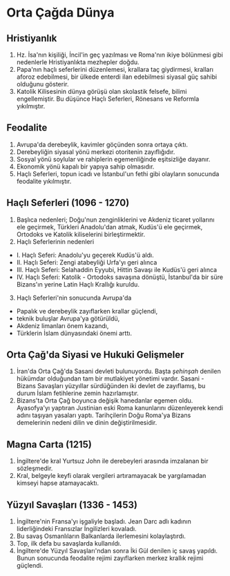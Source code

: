 # Orta Çağda Dünya
## Hristiyanlık
1. Hz. İsa'nın kişiliği, İncil'in geç yazılması ve Roma'nın ikiye bölünmesi gibi nedenlerle Hristiyanlıkta mezhepler doğdu.
2. Papa'nın haçlı seferlerini düzenlemesi, krallara taç giydirmesi, kralları aforoz edebilmesi, bir ülkede enterdi ilan edebilmesi siyasal güç sahibi olduğunu gösterir.
3. Katolik Kilisesinin dünya görüşü olan skolastik felsefe, bilimi engellemiştir. Bu düşünce Haçlı Seferleri, Rönesans ve Reformla yıkılmıştır.

## Feodalite
1. Avrupa'da derebeylik, kavimler göçünden sonra ortaya çıktı.
2. Derebeyliğin siyasal yönü merkezi otoritenin zayıflığıdır.
3. Sosyal yönü soylular ve rahiplerin egemenliğinde eşitsizliğe dayanır.
4. Ekonomik yönü kapalı bir yapıya sahip olmasıdır.
5. Haçlı Seferleri, topun icadı ve İstanbul'un fethi gibi olayların sonucunda feodalite yıkılmıştır.

## Haçlı Seferleri (1096 - 1270)
1. Başlıca nedenleri; Doğu'nun zenginliklerini ve Akdeniz ticaret yollarını ele geçirmek, Türkleri Anadolu'dan atmak, Kudüs'ü ele geçirmek, Ortodoks ve Katolik kiliselerini birleştirmektir.
2. Haçlı Seferlerinin nedenleri 
  - Ⅰ. Haçlı Seferi: Anadolu'yu geçerek Kudüs'ü aldı. 
  - Ⅱ. Haçlı Seferi: Zengi atabeyliği Urfa'yı geri alınca
  - Ⅲ. Haçlı Seferi: Selahaddin Eyyubi, Hittin Savaşı ile Kudüs'ü geri alınca
  - Ⅳ. Haçlı Seferi: Katolik - Ortodoks savaşına dönüştü, İstanbul'da bir süre Bizans'ın yerine Latin Haçlı Krallığı kuruldu.
3. Haçlı Seferleri'nin sonucunda Avrupa'da 
  - Papalık ve derebeylik zayıflarken krallar güçlendi, 
  - teknik buluşlar Avrupa'ya götürüldü, 
  - Akdeniz limanları önem kazandı,
  - Türklerin İslam dünyasındaki önemi arttı.

## Orta Çağ'da Siyasi ve Hukuki Gelişmeler
1. İran'da Orta Çağ'da Sasani devleti bulunuyordu. Başta *şehinşah* denilen hükümdar olduğundan tam bir mutlakiyet yönetimi vardır. Sasani - Bizans Savaşları yüzyıllar sürdüğünden iki devlet de zayıflamış, bu durum İslam fetihlerine zemin hazırlamıştır.
2. Bizans'ta Orta Çağ boyunca değişik hanedanlar egemen oldu. Ayasofya'yı yaptıran Justinian eski Roma kanunlarını düzenleyerek kendi adını taşıyan yasaları yaptı. Tarihçilerin Doğu Roma'ya Bizans demelerinin nedeni dilin ve dinin değiştirilmesidir.

## Magna Carta (1215)
1. İngiltere'de kral Yurtsuz John ile derebeyleri arasında imzalanan bir sözleşmedir.
2. Kral, belgeyle keyfi olarak vergileri artıramayacak be yargılamadan kimseyi hapse atamayacaktı.

## Yüzyıl Savaşları (1336 - 1453)
1. İngiltere'nin Fransa'yı işgaliyle başladı. Jean Darc adlı kadının liderliğindeki Fransızlar İngilizleri kovaladı.
2. Bu savaş Osmanlıların Balkanlarda ilerlemesini kolaylaştırdı.
3. Top, ilk defa bu savaşlarda kullanıldı.
4. İngiltere'de Yüzyıl Savaşları'ndan sonra İki Gül denilen iç savaş yapıldı. Bunun sonucunda feodalite rejimi zayıflarken merkez krallık rejimi güçlendi.
